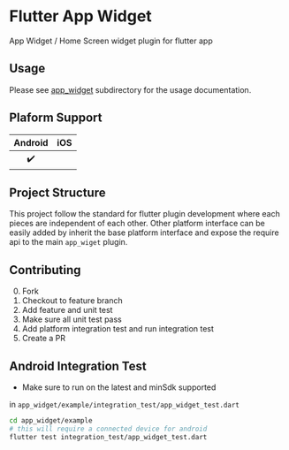 # Flutter App Widget
App Widget / Home Screen widget plugin for flutter app

## Usage

Please see [app_widget](./app_widget) subdirectory for the usage documentation.

## Plaform Support

| Android | iOS |
| :-----: | :-: |
|   ✔️    |   |

## Project Structure

This project follow the standard for flutter plugin development where each
pieces are independent of each other. Other platform interface can be easily added
by inherit the base platform interface and expose the require api to the main `app_wiget`
plugin.

## Contributing
0. Fork
1. Checkout to feature branch
2. Add feature and unit test
3. Make sure all unit test pass
4. Add platform integration test and run integration test
5. Create a PR

## Android Integration Test
- Make sure to run on the latest and minSdk supported

in `app_widget/example/integration_test/app_widget_test.dart`

```sh
cd app_widget/example
# this will require a connected device for android
flutter test integration_test/app_widget_test.dart
```
